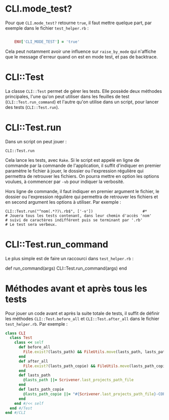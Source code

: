 # CLI.mode_test?

Pour que `CLI.mode_test?` retourne `true`, il faut mettre quelque part, par exemple dans le fichier `test_helper.rb` :

```ruby

    ENV['CLI_MODE_TEST'] = 'true'

```

Cela peut notamment avoir une influence sur `raise_by_mode` qui n'affiche que le message d'erreur quand on est en mode test, et pas de backtrace.

# CLI::Test

La classe `CLI::Test` permet de gérer les tests. Elle possède deux méthodes principales, l'une qu'on peut utiliser dans les feuilles de test (`CLI::Test.run_command`) et l'autre qu'on utilise dans un script, pour lancer des tests (`CLI::Test.run`).

# CLI::Test.run

Dans un script on peut jouer :

    CLI::Test.run

Cela lance les tests, avec `Rake`. Si le script est appelé en ligne de commande par la commande de l'application, il suffit d'indiquer en premier paramètre le fichier à jouer, le dossier ou l'expression régulière qui permettra de retrouver les fichiers. On pourra mettre en option les options voulues, à commencer par `-vb` pour indiquer la verbosité.

Hors ligne de commande, il faut indiquer en premier argument le fichier, le dossier ou l'expression régulière qui permettra de retrouver les fichiers et en second argument les options à utiliser. Par exemple :

    CLI::Test.run("^nom(.*?)\.rb$", ['-v'])                      #*
    # Jouera tous les tests contenant, dans leur chemin d'accès 'nom'
    # suivi de caractères indifférent puis se terminant par '.rb'
    # Le test sera verbeux.


# CLI::Test.run_command

Le plus simple est de faire un raccourci dans `test_helper.rb` :

def run_command(args)
  CLI::Test.run_command(args)
end

# Méthodes avant et après tous les tests

Pour jouer un code avant et après la suite totale de tests, il suffit de définir les méthodes `CLI::Test.before_all` et `CLI::Test.after_all` dans le fichier `test_helper.rb`. Par exemple :

```ruby
class CLI
  class Test
    class << self
      def before_all
        File.exist?(lasts_path) && FileUtils.move(lasts_path, lasts_path_copie)
      end
      def after_all
        File.exist?(lasts_path_copie) && FileUtils.move(lasts_path_copie, lasts_path)
      end
      def lasts_path
        @lasts_path ||= Scrivener.last_projects_path_file
      end
      def lasts_path_copie
        @lasts_path_copie ||= "#{Scrivener.last_projects_path_file}-COPIE"
      end
    end #/<< self
  end #/Test
end #/CLI
```
